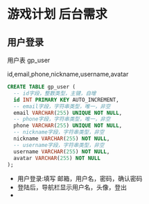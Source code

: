 # 游戏计划 后台需求

## 用户登录

用户表 gp_user

id,email,phone,nickname,username,avatar

```sql
CREATE TABLE gp_user (
  -- id字段，整数类型，主键，自增
  id INT PRIMARY KEY AUTO_INCREMENT,
  -- email字段，字符串类型，唯一，非空
  email VARCHAR(255) UNIQUE NOT NULL,
  -- phone字段，字符串类型，唯一，非空
  phone VARCHAR(255) UNIQUE NOT NULL,
  -- nickname字段，字符串类型，非空
  nickname VARCHAR(255) NOT NULL,
  -- username字段，字符串类型，非空
  username VARCHAR(255) NOT NULL,
  avatar VARCHAR(255) NOT NULL
);
```

* 用户登录:填写 邮箱，用户名，密码，确认密码
* 登陆后，导航栏显示用户名，头像，登出
* 
